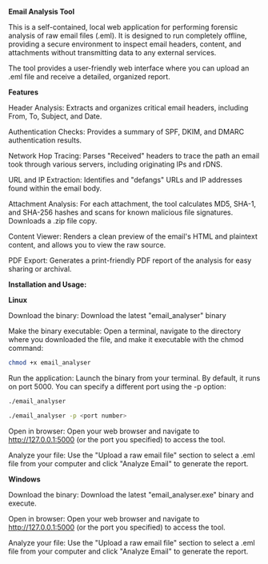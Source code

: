 **Email Analysis Tool**

This is a self-contained, local web application for performing forensic analysis of raw email files (.eml). It is designed to run completely offline, providing a secure environment to inspect email headers, content, and attachments without transmitting data to any external services.

The tool provides a user-friendly web interface where you can upload an .eml file and receive a detailed, organized report.




**Features**

Header Analysis: Extracts and organizes critical email headers, including From, To, Subject, and Date.

Authentication Checks: Provides a summary of SPF, DKIM, and DMARC authentication results.

Network Hop Tracing: Parses "Received" headers to trace the path an email took through various servers, including originating IPs and rDNS.

URL and IP Extraction: Identifies and "defangs" URLs and IP addresses found within the email body.

Attachment Analysis: For each attachment, the tool calculates MD5, SHA-1, and SHA-256 hashes and scans for known malicious file signatures. Downloads a .zip file copy.

Content Viewer: Renders a clean preview of the email's HTML and plaintext content, and allows you to view the raw source.

PDF Export: Generates a print-friendly PDF report of the analysis for easy sharing or archival.





**Installation and Usage:**


**Linux**

Download the binary: Download the latest "email_analyser" binary

Make the binary executable: Open a terminal, navigate to the directory where you downloaded the file, and make it executable with the chmod command:

```bash
chmod +x email_analyser
```

Run the application: Launch the binary from your terminal. By default, it runs on port 5000. You can specify a different port using the -p option:

```bash
./email_analyser
```
```bash
./email_analyser -p <port number>
```

Open in browser: Open your web browser and navigate to http://127.0.0.1:5000 (or the port you specified) to access the tool.

Analyze your file: Use the "Upload a raw email file" section to select a .eml file from your computer and click "Analyze Email" to generate the report.


**Windows**


Download the binary: Download the latest "email_analyser.exe" binary and execute.

Open in browser: Open your web browser and navigate to http://127.0.0.1:5000 (or the port you specified) to access the tool.

Analyze your file: Use the "Upload a raw email file" section to select a .eml file from your computer and click "Analyze Email" to generate the report.
